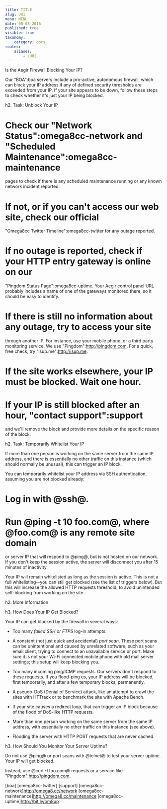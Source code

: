 ```yaml
---
title: TITLE
slug: URI
menu: MENU
date: 08-08-2016
published: true
visible: true
taxonomy:
    category: docs
routes:
    aliases:
        - /URI
---
```


Is the Aegir Firewall Blocking Your IP?

Our "BOA":boa servers include a pro-active, autonomous firewall,
which can block your IP address if any of defined security thresholds
are exceeded from your IP. If your site appears to be down,
follow these steps to check whether it's just your IP being blocked.

h2. Task: Unblock Your IP

# Check our "Network Status":omega8cc-network and "Scheduled Maintenance":omega8cc-maintenance
  pages to check if there is any scheduled maintenance running
  or any known network incident reported.

# If not, or if you can't access our web site, check our official
  "Omega8cc Twitter Timeline":omega8cc-twitter for any outage reported.

# If no outage is reported, check if your HTTP entry gateway is online on our
  "Pingdom Status Page":omega8cc-uptime. Your Aegir control panel URL
   probably includes a name of one of the gateways monitored there,
  so it should be easy to identify.

# If there is still no information about any outage, try to access your site
  through another IP. For instance, use your mobile phone, or a third party
  monitoring service. We use "Pingdom":http://pingdom.com. For a quick, free check,
  try "isup.me":http://isup.me.

# If the site works elsewhere, your IP must be blocked. Wait one hour.

# If your IP is still blocked after an hour, "contact support":support
  and we'll remove the block and provide more details on the specific
  reason of the block.

h2. Task: Temporarily Whitelist Your IP

If more than one person is working on the same server from the same
IP address, and there is essentially no other traffic on this
instance (which should normally be unusual), this can trigger an IP block.

You can temporarily whitelist your IP address via SSH authentication,
assuming you are not blocked already:

# Log in with @ssh@.  

# Run @ping -t 10 foo.com@, where @foo.com@ is any remote site domain
  or server IP that will respond to @ping@, but is not hosted on our network.
  If you don't keep the session active, the server will disconnect you
  after 15 minutes of inactivity.

Your IP will remain whitelisted as long as the session is active. This is
not a full whitelisting--you can still get blocked (see the list of
triggers below). But this will increase the allowed HTTP requests
threshold, to avoid unintended self-blocking from working on the site.

h2. More Information

h3. How Does Your IP Get Blocked?

Your IP can get blocked by the firewall in several ways:

* Too many *failed SSH or FTPS* log-in attempts.

* A constant (not just quick and accidental) *port scan*. These port scans
  can be unintentional and caused by unrelated software, such as
  your email client, trying to connect to an unavailable service or port.
  Make sure it is not your Wi-Fi connected mobile phone with old
  mail server settings; this setup will keep blocking you.

* Too many incoming ping/ICMP requests. Our servers don't respond to
  these requests. If you flood-ping us, your IP address will be blocked,
  first temporarily, and after a few temporary blocks, permanently.

* A pseudo-DoS (Denial of Service) attack, like an attempt to crawl
  the sites with HTTrack or to benchmark the site with Apache Bench.

* If your site causes a redirect loop, that can trigger an IP block
  because of the flood of DoS-like HTTP requests.

* More than one person working on the same server from the same IP
  address, with essentially no other traffic on this instance (see above).

* Flooding the server with HTTP POST requests that are never cached.

h3. How Should You Monitor Your Server Uptime?

Do not use @ping@ or port scans with @telnet@ to test your server
uptime. Your IP will get blocked.

Instead, use @curl -I foo.com@ requests or a service like "Pingdom":http://pingdom.com.

[boa]
[omega8cc-twitter]
[support]
[omega8cc-network]http://omega8.cc/network
[omega8cc-maintenance]http://omega8.cc/maintenance
[omega8cc-uptime]http://bit.ly/om8up
